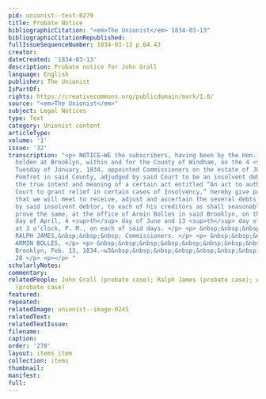 ```yaml
---
pid: unionist--text-0279
title: Probate Notice
bibliographicCitation: "<em>The Unionist</em> 1834-03-13"
bibliographicCitationRepublished: 
fullIssueSequenceNumber: 1834-03-13 p.04.43
creator: 
dateCreated: '1834-03-13'
description: Probate notice for John Grall
language: English
publisher: The Unionist
IsPartOf: 
rights: https://creativecommons.org/publicdomain/mark/1.0/
source: "<em>The Unionist</em>"
subject: Legal Notices
type: Text
category: Unionist content
articleType: 
volume: '1'
issue: '32'
transcription: "<p> NOTICE—WE the subscribers, having been by the Hon. Superior Court,
  holden at Brooklyn, within and for the County of Windham, on the 4 <sup>th</sup>
  Tuesday of January, 1834, appointed Commissioners on the estate of JOHN GRALL, of
  Pomfret in said County, adjudged by said Court to be an insolvent debtor, within
  the true intent and meaning of a certain act entitled “An act to authorize the Superior
  Court to grant relief in certain cases of Insolvency,” hereby give public notice
  that we will meet to receive, adjust and ascertain the several debts due and owing
  by said insolvent debtor, to each of his creditors as shall seasonably present and
  prove the same, at the office of Armin Bolles in said Brooklyn, on the 16 <sup>th</sup>
  day of April, 4 <sup>th</sup> day of June and 13 <sup>th</sup> day of August next
  at 3 o’clock, P. M., on each of said days. </p> <p> &nbsp;&nbsp;&nbsp;&nbsp;&nbsp;&nbsp;&nbsp;&nbsp;&nbsp;&nbsp;&nbsp;&nbsp;&nbsp;&nbsp;&nbsp;&nbsp;&nbsp;&nbsp;&nbsp;&nbsp;&nbsp;&nbsp;&nbsp;
  RALPH JAMES,&nbsp;&nbsp;&nbsp; Commissioners. </p> <p> &nbsp;&nbsp;&nbsp;&nbsp;&nbsp;&nbsp;&nbsp;&nbsp;&nbsp;&nbsp;&nbsp;&nbsp;&nbsp;&nbsp;&nbsp;&nbsp;&nbsp;&nbsp;&nbsp;&nbsp;&nbsp;&nbsp;&nbsp;
  ARMIN BOLLES, </p> <p> &nbsp;&nbsp;&nbsp;&nbsp;&nbsp;&nbsp;&nbsp;&nbsp;&nbsp;&nbsp;&nbsp;
  Brooklyn, Feb. 13, 1834.—w3&nbsp;&nbsp;&nbsp;&nbsp;&nbsp;&nbsp;&nbsp;&nbsp;&nbsp;&nbsp;&nbsp;&nbsp;&nbsp;&nbsp;&nbsp;&nbsp;&nbsp;&nbsp;&nbsp;&nbsp;&nbsp;&nbsp;&nbsp;&nbsp;&nbsp;&nbsp;&nbsp;&nbsp;&nbsp;&nbsp;&nbsp;&nbsp;&nbsp;&nbsp;&nbsp;&nbsp;&nbsp;&nbsp;&nbsp;&nbsp;&nbsp;&nbsp;&nbsp;&nbsp;&nbsp;&nbsp;&nbsp;
  28 </p> <p></p> "
scholarlyNotes: 
commentary: 
relatedPeople: John Grall (probate case); Ralph James (probate case); Armin Bolles
  (probate case)
featured: 
repeated: 
relatedImage: unionist--image-0245
relatedText: 
relatedTextIssue: 
filename: 
caption: 
order: '278'
layout: items_item
collection: items
thumbnail: 
manifest: 
full: 
---
```

